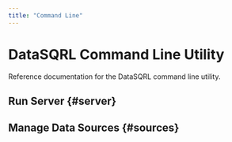 ```yaml
---
title: "Command Line"
---
```


# DataSQRL Command Line Utility

Reference documentation for the DataSQRL command line utility.

## Run Server {#server}


## Manage Data Sources {#sources}